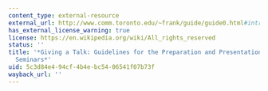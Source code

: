 ```yaml
---
content_type: external-resource
external_url: http://www.comm.toronto.edu/~frank/guide/guide0.html#intro
has_external_license_warning: true
license: https://en.wikipedia.org/wiki/All_rights_reserved
status: ''
title: '*Giving a Talk: Guidelines for the Preparation and Presentation of Technical
  Seminars*'
uid: 5c3d84e4-94cf-4b4e-bc54-06541f07b73f
wayback_url: ''
---
```

